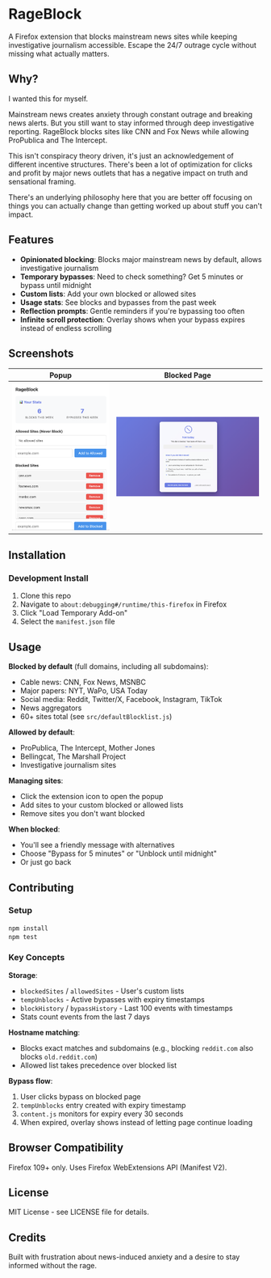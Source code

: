# RageBlock

A Firefox extension that blocks mainstream news sites while keeping investigative journalism accessible. Escape the 24/7 outrage cycle without missing what actually matters.

## Why?

I wanted this for myself.

Mainstream news creates anxiety through constant outrage and breaking news alerts. But you still want to stay informed through deep investigative reporting. RageBlock blocks sites like CNN and Fox News while allowing ProPublica and The Intercept.

This isn't conspiracy theory driven, it's just an acknowledgement of different incentive structures. There's been a lot of optimization for clicks and profit by major news outlets that has a negative impact on truth and sensational framing.

There's an underlying philosophy here that you are better off focusing on things you can actually change than getting worked up about stuff you can't impact.

## Features

- **Opinionated blocking**: Blocks major mainstream news by default, allows investigative journalism
- **Temporary bypasses**: Need to check something? Get 5 minutes or bypass until midnight
- **Custom lists**: Add your own blocked or allowed sites
- **Usage stats**: See blocks and bypasses from the past week
- **Reflection prompts**: Gentle reminders if you're bypassing too often
- **Infinite scroll protection**: Overlay shows when your bypass expires instead of endless scrolling

## Screenshots

| Popup | Blocked Page |
|-------|--------------|
| ![Popup](docs/screenshots/popup.png) | ![Blocked](docs/screenshots/blocked.png) |

## Installation

### Development Install

1. Clone this repo
2. Navigate to `about:debugging#/runtime/this-firefox` in Firefox
3. Click "Load Temporary Add-on"
4. Select the `manifest.json` file

## Usage

**Blocked by default** (full domains, including all subdomains):

- Cable news: CNN, Fox News, MSNBC
- Major papers: NYT, WaPo, USA Today
- Social media: Reddit, Twitter/X, Facebook, Instagram, TikTok
- News aggregators
- 60+ sites total (see `src/defaultBlocklist.js`)

**Allowed by default**:

- ProPublica, The Intercept, Mother Jones
- Bellingcat, The Marshall Project
- Investigative journalism sites

**Managing sites**:

- Click the extension icon to open the popup
- Add sites to your custom blocked or allowed lists
- Remove sites you don't want blocked

**When blocked**:

- You'll see a friendly message with alternatives
- Choose "Bypass for 5 minutes" or "Unblock until midnight"
- Or just go back

## Contributing

### Setup

```bash
npm install
npm test
```

### Key Concepts

**Storage**:

- `blockedSites` / `allowedSites` - User's custom lists
- `tempUnblocks` - Active bypasses with expiry timestamps
- `blockHistory` / `bypassHistory` - Last 100 events with timestamps
- Stats count events from the last 7 days

**Hostname matching**:

- Blocks exact matches and subdomains (e.g., blocking `reddit.com` also blocks `old.reddit.com`)
- Allowed list takes precedence over blocked list

**Bypass flow**:

1. User clicks bypass on blocked page
2. `tempUnblocks` entry created with expiry timestamp
3. `content.js` monitors for expiry every 30 seconds
4. When expired, overlay shows instead of letting page continue loading

## Browser Compatibility

Firefox 109+ only. Uses Firefox WebExtensions API (Manifest V2).

## License

MIT License - see LICENSE file for details.

## Credits

Built with frustration about news-induced anxiety and a desire to stay informed without the rage.
